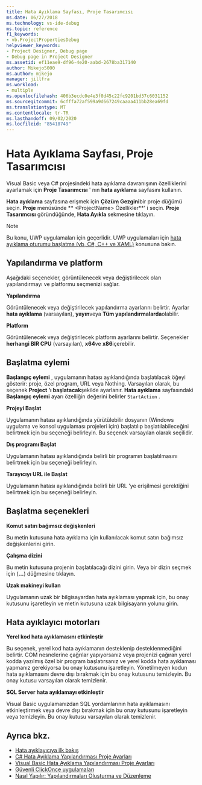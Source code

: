 ```yaml
---
title: Hata Ayıklama Sayfası, Proje Tasarımcısı
ms.date: 06/27/2018
ms.technology: vs-ide-debug
ms.topic: reference
f1_keywords:
- vb.ProjectPropertiesDebug
helpviewer_keywords:
- Project Designer, Debug page
- Debug page in Project Designer
ms.assetid: ef11eae9-df96-4e20-aabd-2678ba317140
author: Mikejo5000
ms.author: mikejo
manager: jillfra
ms.workload:
- multiple
ms.openlocfilehash: 406b3ecdc0e4e3f0d45c22fc9201bd37c6031152
ms.sourcegitcommit: 6cfffa72af599a9d667249caaaa411bb28ea69fd
ms.translationtype: MT
ms.contentlocale: tr-TR
ms.lasthandoff: 09/02/2020
ms.locfileid: "85418749"
---
```

# <a name="debug-page-project-designer"></a>Hata Ayıklama Sayfası, Proje Tasarımcısı

Visual Basic veya C# projesindeki hata ayıklama davranışının özelliklerini ayarlamak için **Proje Tasarımcısı** ' nın **hata ayıklama** sayfasını kullanın.

**Hata ayıklama** sayfasına erişmek için **Çözüm Gezgini**bir proje düğümü seçin. **Proje** menüsünde ** \<ProjectName> Özellikler**' i seçin. **Proje Tasarımcısı** göründüğünde, **Hata Ayıkla** sekmesine tıklayın.

> [!NOTE]
> Bu konu, UWP uygulamaları için geçerlidir. UWP uygulamaları için [hata ayıklama oturumu başlatma (vb, C#, C++ ve XAML)](../../debugger/start-a-debugging-session-for-a-store-app-in-visual-studio-vb-csharp-cpp-and-xaml.md) konusuna bakın.

## <a name="configuration-and-platform"></a>Yapılandırma ve platform

Aşağıdaki seçenekler, görüntülenecek veya değiştirilecek olan yapılandırmayı ve platformu seçmenizi sağlar.

**Yapılandırma**

Görüntülenecek veya değiştirilecek yapılandırma ayarlarını belirtir. Ayarlar **hata ayıklama** (varsayılan), **yayın**veya **Tüm yapılandırmalarda**olabilir.

**Platform**

Görüntülenecek veya değiştirilecek platform ayarlarını belirtir. Seçenekler **herhangi BIR CPU** (varsayılan), **x64**ve **x86**içerebilir.

## <a name="start-action"></a>Başlatma eylemi

**Başlangıç eylemi** , uygulamanın hatası ayıklandığında başlatılacak öğeyi gösterir: proje, özel program, URL veya Nothing. Varsayılan olarak, bu seçenek **Project 'ı başlatacak**şekilde ayarlanır. **Hata ayıklama** sayfasındaki **Başlangıç eylemi** ayarı özelliğin değerini belirler `StartAction` .

**Projeyi Başlat**

Uygulamanın hatası ayıklandığında yürütülebilir dosyanın (Windows uygulama ve konsol uygulaması projeleri için) başlatılıp başlatılabileceğini belirtmek için bu seçeneği belirleyin. Bu seçenek varsayılan olarak seçilidir.

**Dış programı Başlat**

Uygulamanın hatası ayıklandığında belirli bir programın başlatılmasını belirtmek için bu seçeneği belirleyin.

**Tarayıcıyı URL ile Başlat**

Uygulamanın hatası ayıklandığında belirli bir URL 'ye erişilmesi gerektiğini belirtmek için bu seçeneği belirleyin.

## <a name="start-options"></a>Başlatma seçenekleri

**Komut satırı bağımsız değişkenleri**

Bu metin kutusuna hata ayıklama için kullanılacak komut satırı bağımsız değişkenlerini girin.

**Çalışma dizini**

Bu metin kutusuna projenin başlatılacağı dizini girin. Veya bir dizin seçmek için (**...**) düğmesine tıklayın.

**Uzak makineyi kullan**

Uygulamanın uzak bir bilgisayardan hata ayıklaması yapmak için, bu onay kutusunu işaretleyin ve metin kutusuna uzak bilgisayarın yolunu girin.

## <a name="debugger-engines"></a>Hata ayıklayıcı motorları

**Yerel kod hata ayıklamasını etkinleştir**

Bu seçenek, yerel kod hata ayıklamanın desteklenip desteklenmediğini belirtir. COM nesnelerine çağrılar yapıyorsanız veya projenizi çağıran yerel kodda yazılmış özel bir program başlatırsanız ve yerel kodda hata ayıklaması yapmanız gerekiyorsa bu onay kutusunu işaretleyin. Yönetilmeyen kodun hata ayıklamasını devre dışı bırakmak için bu onay kutusunu temizleyin. Bu onay kutusu varsayılan olarak temizlenir.

**SQL Server hata ayıklamayı etkinleştir**

Visual Basic uygulamanızdan SQL yordamlarının hata ayıklamasını etkinleştirmek veya devre dışı bırakmak için bu onay kutusunu işaretleyin veya temizleyin. Bu onay kutusu varsayılan olarak temizlenir.

## <a name="see-also"></a>Ayrıca bkz.

- [Hata ayıklayıcıya ilk bakış](../../debugger/debugger-feature-tour.md)
- [C# Hata Ayıklama Yapılandırması Proje Ayarları](../../debugger/project-settings-for-csharp-debug-configurations.md)
- [Visual Basic Hata Ayıklama Yapılandırması Proje Ayarları](../../debugger/project-settings-for-a-visual-basic-debug-configuration.md)
- [Güvenli ClickOnce uygulamaları](../../deployment/securing-clickonce-applications.md)
- [Nasıl Yapılır: Yapılandırmaları Oluşturma ve Düzenleme](../../ide/how-to-create-and-edit-configurations.md)
